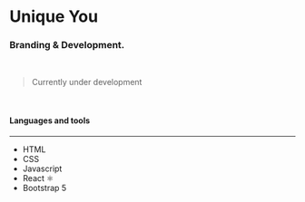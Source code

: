 # Unique You 
### Branding & Development.  
<br/>

<!-- ![Insert Image Link Here]() -->

> Currently under development 

<br/>

#### Languages and tools 
---

* HTML
* CSS
* Javascript
* React ⚛
* Bootstrap 5